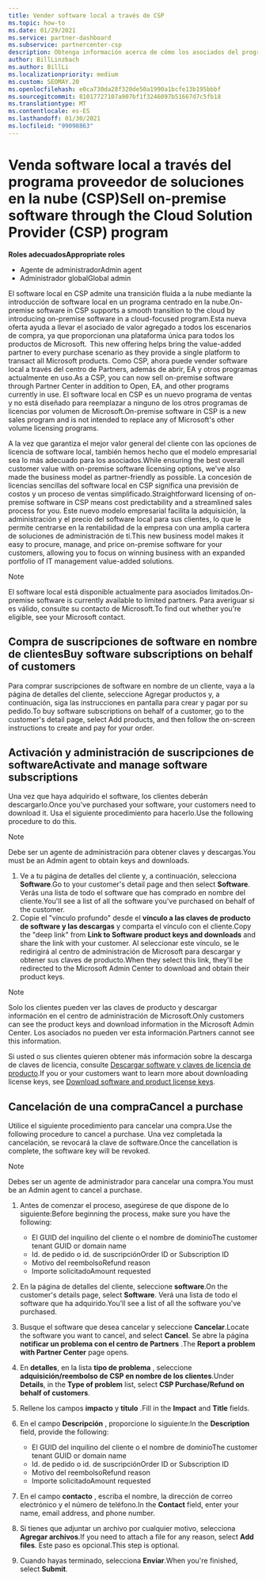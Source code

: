 ```yaml
---
title: Vender software local a través de CSP
ms.topic: how-to
ms.date: 01/29/2021
ms.service: partner-dashboard
ms.subservice: partnercenter-csp
description: Obtenga información acerca de cómo los asociados del programa CSP pueden comprar, administrar, vender y cancelar suscripciones de software locales en nombre de los clientes del centro de Partners.
author: BillLinzbach
ms.author: BillLi
ms.localizationpriority: medium
ms.custom: SEOMAY.20
ms.openlocfilehash: e0ca730da28f320de50a1990a1bcfe13b195bbbf
ms.sourcegitcommit: 81017727107a907bf1f3246097b51667d7c5fb18
ms.translationtype: MT
ms.contentlocale: es-ES
ms.lasthandoff: 01/30/2021
ms.locfileid: "99098863"
---
```

# <a name="sell-on-premise-software-through-the-cloud-solution-provider-csp-program"></a><span data-ttu-id="1389b-103">Venda software local a través del programa proveedor de soluciones en la nube (CSP)</span><span class="sxs-lookup"><span data-stu-id="1389b-103">Sell on-premise software through the Cloud Solution Provider (CSP) program</span></span>

<span data-ttu-id="1389b-104">**Roles adecuados**</span><span class="sxs-lookup"><span data-stu-id="1389b-104">**Appropriate roles**</span></span>

- <span data-ttu-id="1389b-105">Agente de administrador</span><span class="sxs-lookup"><span data-stu-id="1389b-105">Admin agent</span></span>
- <span data-ttu-id="1389b-106">Administrador global</span><span class="sxs-lookup"><span data-stu-id="1389b-106">Global admin</span></span>

<span data-ttu-id="1389b-107">El software local en CSP admite una transición fluida a la nube mediante la introducción de software local en un programa centrado en la nube.</span><span class="sxs-lookup"><span data-stu-id="1389b-107">On-premise software in CSP supports a smooth transition to the cloud by introducing on-premise software in a cloud-focused program.</span></span><span data-ttu-id="1389b-108">Esta nueva oferta ayuda a llevar el asociado de valor agregado a todos los escenarios de compra, ya que proporcionan una plataforma única para todos los productos de Microsoft.</span><span class="sxs-lookup"><span data-stu-id="1389b-108">  This new offering helps bring the value-added partner to every purchase scenario as they provide a single platform to transact all Microsoft products.</span></span> <span data-ttu-id="1389b-109">Como CSP, ahora puede vender software local a través del centro de Partners, además de abrir, EA y otros programas actualmente en uso.</span><span class="sxs-lookup"><span data-stu-id="1389b-109">As a CSP, you can now sell on-premise software through Partner Center in addition to Open, EA, and other programs currently in use.</span></span> <span data-ttu-id="1389b-110">El software local en CSP es un nuevo programa de ventas y no está diseñado para reemplazar a ninguno de los otros programas de licencias por volumen de Microsoft.</span><span class="sxs-lookup"><span data-stu-id="1389b-110">On-premise software in CSP is a new sales program and is not intended to replace any of Microsoft's other volume licensing programs.</span></span> 
 
<span data-ttu-id="1389b-111">A la vez que garantiza el mejor valor general del cliente con las opciones de licencia de software local, también hemos hecho que el modelo empresarial sea lo más adecuado para los asociados.</span><span class="sxs-lookup"><span data-stu-id="1389b-111">While ensuring the best overall customer value with on-premise software licensing options, we've also made the business model as partner-friendly as possible.</span></span> <span data-ttu-id="1389b-112">La concesión de licencias sencillas del software local en CSP significa una previsión de costos y un proceso de ventas simplificado.</span><span class="sxs-lookup"><span data-stu-id="1389b-112">Straightforward licensing of on-premise software in CSP means cost predictability and a streamlined sales process for you.</span></span> <span data-ttu-id="1389b-113">Este nuevo modelo empresarial facilita la adquisición, la administración y el precio del software local para sus clientes, lo que le permite centrarse en la rentabilidad de la empresa con una amplia cartera de soluciones de administración de ti.</span><span class="sxs-lookup"><span data-stu-id="1389b-113">This new business model makes it easy to procure, manage, and price on-premise software for your customers, allowing you to focus on winning business with an expanded portfolio of IT management value-added solutions.</span></span> 

>[!NOTE]
><span data-ttu-id="1389b-114">El software local está disponible actualmente para asociados limitados.</span><span class="sxs-lookup"><span data-stu-id="1389b-114">On-premise software is currently available to limited partners.</span></span> <span data-ttu-id="1389b-115">Para averiguar si es válido, consulte su contacto de Microsoft.</span><span class="sxs-lookup"><span data-stu-id="1389b-115">To find out whether you're eligible, see your Microsoft contact.</span></span> 


## <a name="buy-software-subscriptions-on-behalf-of-customers"></a><span data-ttu-id="1389b-116">Compra de suscripciones de software en nombre de clientes</span><span class="sxs-lookup"><span data-stu-id="1389b-116">Buy software subscriptions on behalf of customers</span></span>

<span data-ttu-id="1389b-117">Para comprar suscripciones de software en nombre de un cliente, vaya a la página de detalles del cliente, seleccione Agregar productos y, a continuación, siga las instrucciones en pantalla para crear y pagar por su pedido.</span><span class="sxs-lookup"><span data-stu-id="1389b-117">To buy software subscriptions on behalf of a customer, go to the customer's detail page, select Add products, and then follow the on-screen instructions to create and pay for your order.</span></span>

## <a name="activate-and-manage-software-subscriptions"></a><span data-ttu-id="1389b-118">Activación y administración de suscripciones de software</span><span class="sxs-lookup"><span data-stu-id="1389b-118">Activate and manage software subscriptions</span></span>

<span data-ttu-id="1389b-119">Una vez que haya adquirido el software, los clientes deberán descargarlo.</span><span class="sxs-lookup"><span data-stu-id="1389b-119">Once you've purchased your software, your customers need to download it.</span></span> <span data-ttu-id="1389b-120">Usa el siguiente procedimiento para hacerlo.</span><span class="sxs-lookup"><span data-stu-id="1389b-120">Use the following procedure to do this.</span></span>

>[!NOTE]
><span data-ttu-id="1389b-121">Debe ser un agente de administración para obtener claves y descargas.</span><span class="sxs-lookup"><span data-stu-id="1389b-121">You must be an Admin agent to obtain keys and downloads.</span></span>

1. <span data-ttu-id="1389b-122">Ve a tu página de detalles del cliente y, a continuación, selecciona **Software**.</span><span class="sxs-lookup"><span data-stu-id="1389b-122">Go to your customer's detail page and then select **Software**.</span></span> <span data-ttu-id="1389b-123">Verás una lista de todo el software que has comprado en nombre del cliente.</span><span class="sxs-lookup"><span data-stu-id="1389b-123">You'll see a list of all the software you've purchased on behalf of the customer.</span></span>
2. <span data-ttu-id="1389b-124">Copie el "vínculo profundo" desde el **vínculo a las claves de producto de software y las descargas** y comparta el vínculo con el cliente.</span><span class="sxs-lookup"><span data-stu-id="1389b-124">Copy the "deep link" from **Link to Software product keys and downloads** and share the link with your customer.</span></span> <span data-ttu-id="1389b-125">Al seleccionar este vínculo, se le redirigirá al centro de administración de Microsoft para descargar y obtener sus claves de producto.</span><span class="sxs-lookup"><span data-stu-id="1389b-125">When they select this link, they'll be redirected to the Microsoft Admin Center to download and obtain their product keys.</span></span>

>[!NOTE]
><span data-ttu-id="1389b-126">Solo los clientes pueden ver las claves de producto y descargar información en el centro de administración de Microsoft.</span><span class="sxs-lookup"><span data-stu-id="1389b-126">Only customers can see the product keys and download information in the Microsoft Admin Center.</span></span> <span data-ttu-id="1389b-127">Los asociados no pueden ver esta información.</span><span class="sxs-lookup"><span data-stu-id="1389b-127">Partners cannot see this information.</span></span>

<span data-ttu-id="1389b-128">Si usted o sus clientes quieren obtener más información sobre la descarga de claves de licencia, consulte [Descargar software y claves de licencia de producto](https://go.microsoft.com/fwlink/p/?linkid=2152525).</span><span class="sxs-lookup"><span data-stu-id="1389b-128">If you or your customers want to learn more about downloading license keys, see [Download software and product license keys](https://go.microsoft.com/fwlink/p/?linkid=2152525).</span></span>

## <a name="cancel-a-purchase"></a><span data-ttu-id="1389b-129">Cancelación de una compra</span><span class="sxs-lookup"><span data-stu-id="1389b-129">Cancel a purchase</span></span>

<span data-ttu-id="1389b-130">Utilice el siguiente procedimiento para cancelar una compra.</span><span class="sxs-lookup"><span data-stu-id="1389b-130">Use the following procedure to cancel a purchase.</span></span> <span data-ttu-id="1389b-131">Una vez completada la cancelación, se revocará la clave de software.</span><span class="sxs-lookup"><span data-stu-id="1389b-131">Once the cancellation is complete, the software key will be revoked.</span></span> 

>[!NOTE]
><span data-ttu-id="1389b-132">Debes ser un agente de administrador para cancelar una compra.</span><span class="sxs-lookup"><span data-stu-id="1389b-132">You must be an Admin agent to cancel a purchase.</span></span> 

1.  <span data-ttu-id="1389b-133">Antes de comenzar el proceso, asegúrese de que dispone de lo siguiente:</span><span class="sxs-lookup"><span data-stu-id="1389b-133">Before beginning the process, make sure you have the following:</span></span> 
    - <span data-ttu-id="1389b-134">El GUID del inquilino del cliente o el nombre de dominio</span><span class="sxs-lookup"><span data-stu-id="1389b-134">The customer tenant GUID or domain name</span></span>
    - <span data-ttu-id="1389b-135">Id. de pedido o id. de suscripción</span><span class="sxs-lookup"><span data-stu-id="1389b-135">Order ID or Subscription ID</span></span>
    - <span data-ttu-id="1389b-136">Motivo del reembolso</span><span class="sxs-lookup"><span data-stu-id="1389b-136">Refund reason</span></span>
    - <span data-ttu-id="1389b-137">Importe solicitado</span><span class="sxs-lookup"><span data-stu-id="1389b-137">Amount requested</span></span>

2.  <span data-ttu-id="1389b-138">En la página de detalles del cliente, seleccione **software**.</span><span class="sxs-lookup"><span data-stu-id="1389b-138">On the customer's details page, select **Software**.</span></span> <span data-ttu-id="1389b-139">Verá una lista de todo el software que ha adquirido.</span><span class="sxs-lookup"><span data-stu-id="1389b-139">You'll see a list of all the software you've purchased.</span></span> 

3.  <span data-ttu-id="1389b-140">Busque el software que desea cancelar y seleccione **Cancelar**.</span><span class="sxs-lookup"><span data-stu-id="1389b-140">Locate the software you want to cancel, and select **Cancel**.</span></span> <span data-ttu-id="1389b-141">Se abre la página **notificar un problema con el centro de Partners** .</span><span class="sxs-lookup"><span data-stu-id="1389b-141">The **Report a problem with Partner Center** page opens.</span></span> 

4.  <span data-ttu-id="1389b-142">En **detalles**, en la lista **tipo de problema** , seleccione **adquisición/reembolso de CSP en nombre de los clientes**.</span><span class="sxs-lookup"><span data-stu-id="1389b-142">Under **Details**, in the **Type of problem** list, select **CSP Purchase/Refund on behalf of customers**.</span></span>

5.  <span data-ttu-id="1389b-143">Rellene los campos **impacto** y **título** .</span><span class="sxs-lookup"><span data-stu-id="1389b-143">Fill in the **Impact** and **Title** fields.</span></span> 

6.  <span data-ttu-id="1389b-144">En el campo **Descripción** , proporcione lo siguiente:</span><span class="sxs-lookup"><span data-stu-id="1389b-144">In the **Description** field, provide the following:</span></span> 
    -   <span data-ttu-id="1389b-145">El GUID del inquilino del cliente o el nombre de dominio</span><span class="sxs-lookup"><span data-stu-id="1389b-145">The customer tenant GUID or domain name</span></span>
    -   <span data-ttu-id="1389b-146">Id. de pedido o id. de suscripción</span><span class="sxs-lookup"><span data-stu-id="1389b-146">Order ID or Subscription ID</span></span>
    -   <span data-ttu-id="1389b-147">Motivo del reembolso</span><span class="sxs-lookup"><span data-stu-id="1389b-147">Refund reason</span></span>
    -   <span data-ttu-id="1389b-148">Importe solicitado</span><span class="sxs-lookup"><span data-stu-id="1389b-148">Amount requested</span></span>

7.  <span data-ttu-id="1389b-149">En el campo **contacto** , escriba el nombre, la dirección de correo electrónico y el número de teléfono.</span><span class="sxs-lookup"><span data-stu-id="1389b-149">In the **Contact** field, enter your name, email address, and phone number.</span></span> 

8.  <span data-ttu-id="1389b-150">Si tienes que adjuntar un archivo por cualquier motivo, selecciona **Agregar archivos**.</span><span class="sxs-lookup"><span data-stu-id="1389b-150">If you need to attach a file for any reason, select **Add files**.</span></span> <span data-ttu-id="1389b-151">Este paso es opcional.</span><span class="sxs-lookup"><span data-stu-id="1389b-151">This step is optional.</span></span> 

9.  <span data-ttu-id="1389b-152">Cuando hayas terminado, selecciona **Enviar**.</span><span class="sxs-lookup"><span data-stu-id="1389b-152">When you're finished, select **Submit**.</span></span>